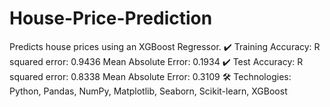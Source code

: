 # House-Price-Prediction
Predicts house prices using an XGBoost Regressor.
✔️ Training Accuracy:
R squared error: 0.9436
Mean Absolute Error: 0.1934
✔️ Test Accuracy:
R squared error: 0.8338
Mean Absolute Error: 0.3109
🛠 Technologies: Python, Pandas, NumPy, Matplotlib, Seaborn, Scikit-learn, XGBoost
